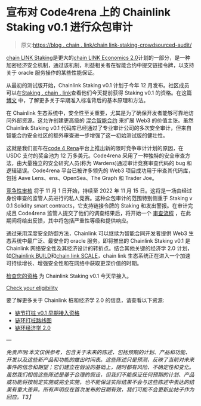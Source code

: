# 宣布对 Code4rena 上的 Chainlink Staking v0.1 进行众包审计

> 原文:[https://blog . chain . link/chain link-staking-crowdsourced-audit/](https://blog.chain.link/chainlink-staking-crowdsourced-audit/)

[chain LINK Staking](https://chain.link/economics/staking/?utm_medium=referral&utm_source=chainlink-blog&utm_campaign=FY22Q4-staking-v01&utm_content=crowdsourced-audit/)是更大的[chain LINK Economics 2.0](https://chain.link/economics/?utm_medium=referral&utm_source=chainlink-blog&utm_campaign=FY22Q4-staking-v01&utm_content=crowdsourced-audit/)计划的一部分，是一种加密经济安全机制，通过该机制，利益相关者在智能合约中提交链接令牌，以支持关于 oracle 服务操作的某些性能保证。

从最初的测试版开始，Chainlink Staking v0.1 计划于今年 12 月发布。社区成员可以在[Staking . chain . link](https://staking.chain.link/?utm_medium=referral&utm_source=chainlink-blog&utm_campaign=FY22Q4-staking-v01&utm_content=crowdsourced-audit/)查看他们今天提前获得 Staking v0.1 的资格。在这篇 [博文](https://blog.chain.link/chainlink-staking-early-access-eligibility-app/?utm_medium=referral&utm_source=chainlink-blog&utm_campaign=FY22Q4-staking-v01&utm_content=crowdsourced-audit/) 中，了解更多关于早期准入标准背后的基本原理和方法。

在 Chainlink 生态系统中，安全性至关重要，尤其是为了确保开发者能够可靠地访问外部资源。这允许创建更高级的 [混合智能合约](https://blog.chain.link/hybrid-smart-contracts-explained/) 来扩展 Web3 的价值主张。虽然 Chainlink Staking v0.1 代码库已经通过了专业审计公司的多次安全审计，但来自智能合约安全社区的额外审查进一步增强了这一初始测试版的健壮性。

这就是我们宣布在[code 4 Rena](https://code4rena.com/)平台上推出新的限时竞争审计计划的原因，在 USDC 支付的奖金池为 12 万多美元。Code4rena 采用了一种独特的安全审查方法，由大量独立的安全研究人员(称为 Wardens)通过审计竞赛审查代码的 bug 和逻辑错误。Code4rena 平台已被许多领先的 Web3 项目成功用于审查其代码库，包括 Aave Lens、ens、OpenSea、The Graph 和 Trader Joe。

[竞争性审核](https://code4rena.com/contests/2022-11-chainlink-staking-contest) 将于 11 月 1 日开始，持续至 2022 年 11 月 15 日。这将是一场由经过身份审查的监管人员进行的私人竞赛。这种众包审计的范围特别侧重于 Staking v 0.1 Solidity smart contracts，它支持链接令牌的 Staking 和发出警报。在审计完成且 Code4rena 监管人提交了他们的调查结果后，将开始一个 [审查流程](https://docs.code4rena.com/awarding/judging-criteria) ，在此期间将给出反馈，其中将包括严重性等级和提供响应。

通过采用深度安全防御方法，Chainlink 可以继续为智能合同开发者提供 Web3 生态系统中最广泛、最安全的 oracle 服务。即将推出的 Chainlink Staking v0.1 是 Chainlink 网络安全性及其经济设计的转折点。结合其他关键的经济学 2.0 计划，如[Chainlink BUILD](https://blog.chain.link/chainlink-build-program/)和[chain link SCALE](https://blog.chain.link/chainlink-scale-program/)，chain link 生态系统正在进入一个加速可持续增长、增强安全性和在网络中获取更深价值的时期。

[检查您的资格](https://staking.chain.link/?utm_medium=referral&utm_source=chainlink-blog&utm_campaign=FY22Q4-staking-v01&utm_content=crowdsourced-audit/) 为 Chainlink Staking v0.1 今天早接入。

[Check your eligibility](https://staking.chain.link/?utm_medium=referral&utm_source=chainlink-blog&utm_campaign=FY22Q4-staking-v01&utm_content=crowdsourced-audit/)

要了解更多关于 Chainlink 桩和经济学 2.0 的信息，请查看以下资源:

*   [链节打桩 v0.1 早期接入资格](https://blog.chain.link/chainlink-staking-early-access-eligibility-app/?utm_medium=referral&utm_source=chainlink-blog&utm_campaign=FY22Q4-staking-v01&utm_content=crowdsourced-audit/)
*   [链环打桩路线图](https://blog.chain.link/chainlink-staking-roadmap/?utm_medium=referral&utm_source=chainlink-blog&utm_campaign=FY22Q4-staking-v01&utm_content=crowdsourced-audit/)
*   [链环经济学 2.0](https://chain.link/economics/?utm_medium=referral&utm_source=chainlink-blog&utm_campaign=FY22Q4-staking-v01&utm_content=crowdsourced-audit/)

—

*免责声明:本文仅供参考，包含关于未来的陈述，包括预期的计划、产品和功能、开发以及这些新产品和功能的推出时间表。这些陈述只是预测，反映了当前对未来事件的信念和期望；它们建立在假设的基础上，随时都有风险、不确定性和变化。虽然我们相信这些陈述是基于合理的假设，但我们不能保证任何预期的计划、产品或功能将按规定实施或完全实施，也不能保证实际结果不会与这些陈述中表达的结果有重大差异。所有声明仅在首次发布的日期有效，我们可能不会更新此帖子作为回应。T3】*